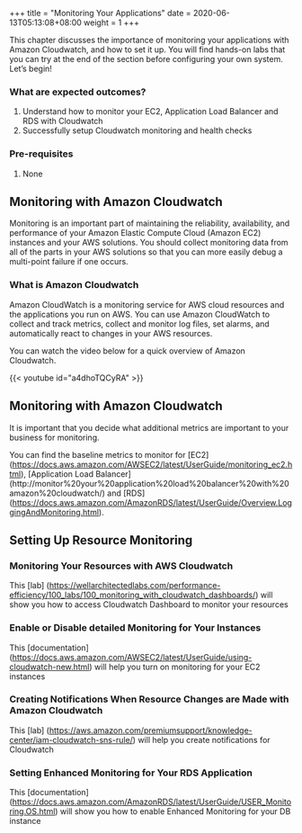 +++
title = "Monitoring Your Applications"
date =  2020-06-13T05:13:08+08:00
weight = 1
+++

This chapter discusses the importance of monitoring your applications with Amazon Cloudwatch, and how to set it up. You will find hands-on labs that you can try at the end of the section before configuring your own system. Let’s begin!

### What are expected outcomes?

1. Understand how to monitor your EC2, Application Load Balancer and RDS with Cloudwatch
2. Successfully setup Cloudwatch monitoring and health checks

### Pre-requisites

1. None

## Monitoring with Amazon Cloudwatch

Monitoring is an important part of maintaining the reliability, availability, and performance of your Amazon Elastic Compute Cloud (Amazon EC2) instances and your AWS solutions. You should collect monitoring data from all of the parts in your AWS solutions so that you can more easily debug a multi-point failure if one occurs.

### What is Amazon Cloudwatch

Amazon CloudWatch is a monitoring service for AWS cloud resources and the applications you run on AWS. You can use Amazon CloudWatch to collect and track metrics, collect and monitor log files, set alarms, and automatically react to changes in your AWS resources. 

You can watch the video below for a quick overview of Amazon Cloudwatch.

{{< youtube id="a4dhoTQCyRA" >}}

## Monitoring with Amazon Cloudwatch

It is important that you decide what additional metrics are important to your business for monitoring.

You can find the baseline metrics to monitor for [EC2] (https://docs.aws.amazon.com/AWSEC2/latest/UserGuide/monitoring_ec2.html), [Application Load Balancer] (http://monitor%20your%20application%20load%20balancer%20with%20amazon%20cloudwatch/) and [RDS] (https://docs.aws.amazon.com/AmazonRDS/latest/UserGuide/Overview.LoggingAndMonitoring.html).


## Setting Up Resource Monitoring

### Monitoring Your Resources with AWS Cloudwatch

This [lab] (https://wellarchitectedlabs.com/performance-efficiency/100_labs/100_monitoring_with_cloudwatch_dashboards/) will show you how to access Cloudwatch Dashboard to monitor your resources

### Enable or Disable detailed Monitoring for Your Instances 

This [documentation] (https://docs.aws.amazon.com/AWSEC2/latest/UserGuide/using-cloudwatch-new.html) will help you turn on monitoring for your EC2 instances


### Creating Notifications When Resource Changes are Made with Amazon Cloudwatch

This [lab] (https://aws.amazon.com/premiumsupport/knowledge-center/iam-cloudwatch-sns-rule/) will help you create notifications for Cloudwatch

### Setting Enhanced Monitoring for Your RDS Application 

This [documentation] (https://docs.aws.amazon.com/AmazonRDS/latest/UserGuide/USER_Monitoring.OS.html) will show you how to enable Enhanced Monitoring for your DB instance

